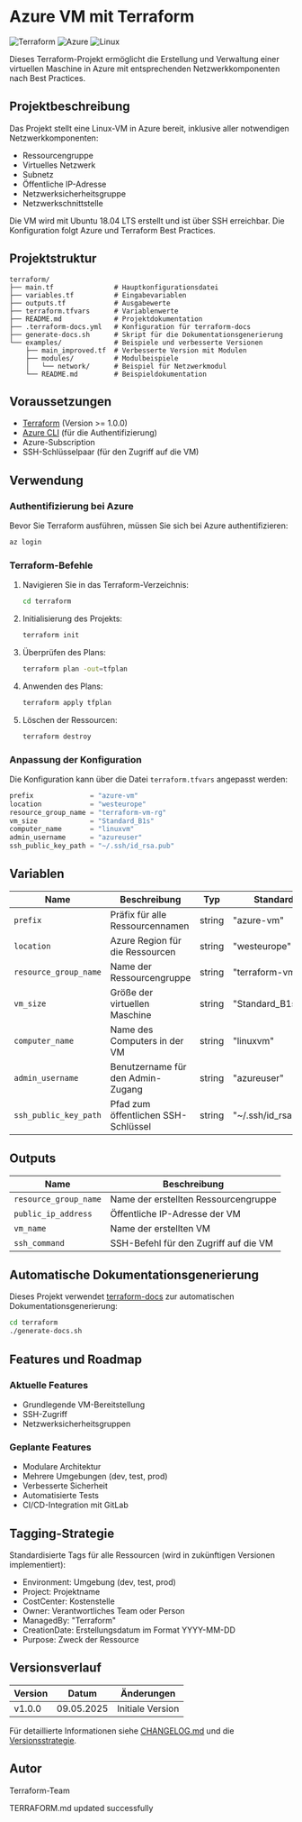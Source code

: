 # Azure VM mit Terraform

![Terraform](https://img.shields.io/badge/Terraform-1.0+-7B42BC?style=for-the-badge&logo=terraform)
![Azure](https://img.shields.io/badge/Azure-0078D4?style=for-the-badge&logo=microsoftazure&logoColor=white)
![Linux](https://img.shields.io/badge/Linux-FCC624?style=for-the-badge&logo=linux&logoColor=black)

Dieses Terraform-Projekt ermöglicht die Erstellung und Verwaltung einer virtuellen Maschine in Azure mit entsprechenden Netzwerkkomponenten nach Best Practices.

## Projektbeschreibung

Das Projekt stellt eine Linux-VM in Azure bereit, inklusive aller notwendigen Netzwerkkomponenten:

- Ressourcengruppe
- Virtuelles Netzwerk
- Subnetz
- Öffentliche IP-Adresse
- Netzwerksicherheitsgruppe
- Netzwerkschnittstelle

Die VM wird mit Ubuntu 18.04 LTS erstellt und ist über SSH erreichbar. Die Konfiguration folgt Azure und Terraform Best Practices.

## Projektstruktur

```
terraform/
├── main.tf               # Hauptkonfigurationsdatei
├── variables.tf          # Eingabevariablen
├── outputs.tf            # Ausgabewerte
├── terraform.tfvars      # Variablenwerte
├── README.md             # Projektdokumentation
├── .terraform-docs.yml   # Konfiguration für terraform-docs
├── generate-docs.sh      # Skript für die Dokumentationsgenerierung
└── examples/             # Beispiele und verbesserte Versionen
    ├── main_improved.tf  # Verbesserte Version mit Modulen
    ├── modules/          # Modulbeispiele
    │   └── network/      # Beispiel für Netzwerkmodul
    └── README.md         # Beispieldokumentation
```

## Voraussetzungen

- [Terraform](https://www.terraform.io/downloads.html) (Version >= 1.0.0)
- [Azure CLI](https://docs.microsoft.com/de-de/cli/azure/install-azure-cli) (für die Authentifizierung)
- Azure-Subscription
- SSH-Schlüsselpaar (für den Zugriff auf die VM)

## Verwendung

### Authentifizierung bei Azure

Bevor Sie Terraform ausführen, müssen Sie sich bei Azure authentifizieren:

```bash
az login
```

### Terraform-Befehle

1. Navigieren Sie in das Terraform-Verzeichnis:

   ```bash
   cd terraform
   ```

2. Initialisierung des Projekts:

   ```bash
   terraform init
   ```

3. Überprüfen des Plans:

   ```bash
   terraform plan -out=tfplan
   ```

4. Anwenden des Plans:

   ```bash
   terraform apply tfplan
   ```

5. Löschen der Ressourcen:

   ```bash
   terraform destroy
   ```

### Anpassung der Konfiguration

Die Konfiguration kann über die Datei `terraform.tfvars` angepasst werden:

```terraform
prefix              = "azure-vm"
location            = "westeurope"
resource_group_name = "terraform-vm-rg"
vm_size             = "Standard_B1s"
computer_name       = "linuxvm"
admin_username      = "azureuser"
ssh_public_key_path = "~/.ssh/id_rsa.pub"
```

## Variablen

| Name | Beschreibung | Typ | Standard |
|------|-------------|------|---------|
| `prefix` | Präfix für alle Ressourcennamen | string | "azure-vm" |
| `location` | Azure Region für die Ressourcen | string | "westeurope" |
| `resource_group_name` | Name der Ressourcengruppe | string | "terraform-vm-rg" |
| `vm_size` | Größe der virtuellen Maschine | string | "Standard_B1s" |
| `computer_name` | Name des Computers in der VM | string | "linuxvm" |
| `admin_username` | Benutzername für den Admin-Zugang | string | "azureuser" |
| `ssh_public_key_path` | Pfad zum öffentlichen SSH-Schlüssel | string | "~/.ssh/id_rsa.pub" |

## Outputs

| Name | Beschreibung |
|------|-------------|
| `resource_group_name` | Name der erstellten Ressourcengruppe |
| `public_ip_address` | Öffentliche IP-Adresse der VM |
| `vm_name` | Name der erstellten VM |
| `ssh_command` | SSH-Befehl für den Zugriff auf die VM |

## Automatische Dokumentationsgenerierung

Dieses Projekt verwendet [terraform-docs](https://github.com/terraform-docs/terraform-docs) zur automatischen Dokumentationsgenerierung:

```bash
cd terraform
./generate-docs.sh
```

## Features und Roadmap

### Aktuelle Features
- Grundlegende VM-Bereitstellung
- SSH-Zugriff
- Netzwerksicherheitsgruppen

### Geplante Features
- Modulare Architektur
- Mehrere Umgebungen (dev, test, prod)
- Verbesserte Sicherheit
- Automatisierte Tests
- CI/CD-Integration mit GitLab

## Tagging-Strategie

Standardisierte Tags für alle Ressourcen (wird in zukünftigen Versionen implementiert):

- Environment: Umgebung (dev, test, prod)
- Project: Projektname
- CostCenter: Kostenstelle
- Owner: Verantwortliches Team oder Person
- ManagedBy: "Terraform"
- CreationDate: Erstellungsdatum im Format YYYY-MM-DD
- Purpose: Zweck der Ressource

## Versionsverlauf

| Version | Datum       | Änderungen |
|---------|-------------|------------|
| v1.0.0  | 09.05.2025  | Initiale Version |

Für detaillierte Informationen siehe [CHANGELOG.md](./CHANGELOG.md) und die [Versionsstrategie](./terraform/docs/VERSION_STRATEGY.md).

## Autor

Terraform-Team
<!-- BEGINNING OF PRE-COMMIT-TERRAFORM DOCS HOOK -->
TERRAFORM.md updated successfully
<!-- END OF PRE-COMMIT-TERRAFORM DOCS HOOK -->
